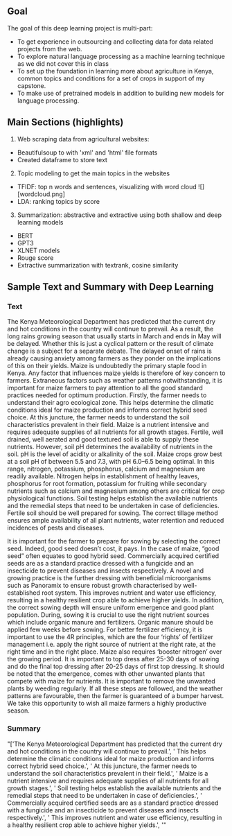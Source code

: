 ## Goal
The goal of this deep learning project is multi-part:
- To get experience in outsourcing and collecting data for data related projects from the web.
- To explore natural language processing as a machine learning technique as we did not cover this in class
- To set up the foundation in learning more about agriculture in Kenya, common topics and conditions for a set of crops in support of my capstone.
- To make use of pretrained models in addition to building new models for language processing.

## Main Sections (highlights)
1. Web scraping data from agricultural websites:
  - Beautifulsoup to with 'xml' and 'html' file formats
  - Created dataframe to store text
2. Topic modeling to get the main topics in the websites
  - TFIDF: top n words and sentences, visualizing with word cloud
  ![][wordcloud.png]
  - LDA: ranking topics by score
3. Summarization: abstractive and extractive using both shallow and deep learning models
  - BERT
  - GPT3
  - XLNET models
  - Rouge score
  - Extractive summarization with textrank, cosine similarity

## Sample Text and Summary with Deep Learning
### Text

The Kenya Meteorological Department has predicted that the current dry and hot conditions in the country will continue to prevail. As a result, the long rains growing season that usually starts in March and ends in May will be delayed.  Whether this is just a cyclical pattern or the result of climate change is a subject for a separate debate. The delayed onset of rains  is already causing anxiety among farmers as they ponder on the implications of this on their yields. Maize is undoubtedly the primary staple food in Kenya. Any factor that influences maize yields is therefore of key concern to farmers. Extraneous factors such as weather patterns notwithstanding, it is important for maize farmers to pay attention to all the good standard practices needed for optimum production.
Firstly, the farmer needs to understand their agro ecological zone.  This helps determine the climatic conditions ideal for maize production and informs  correct hybrid seed choice. At this juncture, the farmer needs to understand the soil characteristics prevalent in their field. Maize is a nutrient intensive and requires adequate supplies of all nutrients for all growth stages. Fertile, well drained, well aerated and good textured soil is able to supply these nutrients.  However, soil pH determines the availability of nutrients in the soil. pH is the level of acidity or alkalinity of the soil.  Maize crops grow best at a soil pH of between 5.5 and 7.3, with pH 6.0–6.5 being optimal. In this range, nitrogen, potassium, phosphorus, calcium and magnesium are readily  available.  Nitrogen helps in establishment of healthy leaves, phosphorus for root formation, potassium for fruiting while secondary nutrients such as calcium and magnesium among others are critical for crop physiological functions. Soil testing helps establish the available nutrients and the remedial steps that need to be undertaken in case of deficiencies. Fertile soil should be well prepared for sowing. The correct tillage method ensures ample availability of all plant nutrients, water retention and reduced incidences of pests and diseases.

It is important for the farmer to prepare for sowing by selecting the correct seed.  Indeed, good seed doesn’t cost, it pays. In the case of maize, “good seed” often equates to good hybrid seed. Commercially acquired certified seeds are as a standard practice dressed with a fungicide and an insecticide to prevent diseases and insects respectively. A novel and growing practice is the further dressing with beneficial microorganisms such as Panoramix to ensure robust growth characterised by well-established root system. This improves nutrient and water use efficiency, resulting in a healthy resilient crop able to achieve higher yields. In addition, the correct sowing depth will ensure uniform emergence and good plant population. 
During, sowing it is crucial to use the right nutrient sources which include organic manure and fertilizers. Organic manure should be applied few weeks before sowing. For better fertilizer efficiency, it is important to use the 4R principles, which are the four ‘rights’ of fertilizer management  i.e. apply the right source of nutrient at the right rate, at the right time and in the right place. Maize also requires ‘booster nitrogen’ over the growing period. It is important to top dress after 25-30 days of sowing and do the final top dressing after 20-25 days of first top dressing. 
It should be noted that the emergence, comes with other unwanted plants that compete with maize for nutrients. It is important to remove the unwanted plants by weeding regularly.  If all these steps are followed, and the weather patterns are favourable, then the farmer is guaranteed of a bumper harvest. We take this opportunity to wish all maize farmers a highly productive season. 
 
### Summary
"['The Kenya Meteorological Department has predicted that the current dry and hot conditions in the country will continue to prevail.', ' This helps determine the climatic conditions ideal for maize production and informs correct hybrid seed choice.', ' At this juncture, the farmer needs to understand the soil characteristics prevalent in their field.', ' Maize is a nutrient intensive and requires adequate supplies of all nutrients for all growth stages.', ' Soil testing helps establish the available nutrients and the remedial steps that need to be undertaken in case of deficiencies.', ' Commercially acquired certified seeds are as a standard practice dressed with a fungicide and an insecticide to prevent diseases and insects respectively.', ' This improves nutrient and water use efficiency, resulting in a healthy resilient crop able to achieve higher yields.', '"
